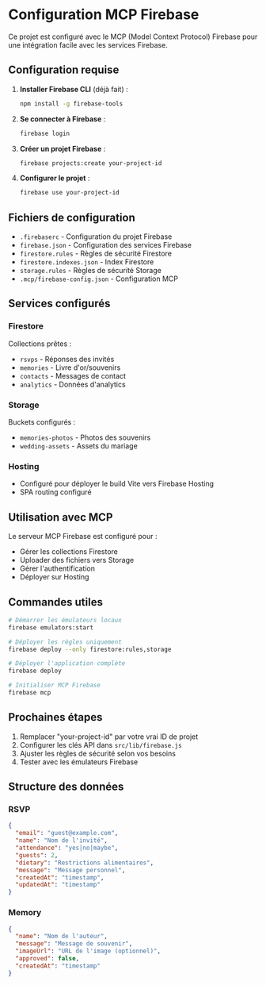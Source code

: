 # Configuration MCP Firebase

Ce projet est configuré avec le MCP (Model Context Protocol) Firebase pour une intégration facile avec les services Firebase.

## Configuration requise

1. **Installer Firebase CLI** (déjà fait) :
   ```bash
   npm install -g firebase-tools
   ```

2. **Se connecter à Firebase** :
   ```bash
   firebase login
   ```

3. **Créer un projet Firebase** :
   ```bash
   firebase projects:create your-project-id
   ```

4. **Configurer le projet** :
   ```bash
   firebase use your-project-id
   ```

## Fichiers de configuration

- `.firebaserc` - Configuration du projet Firebase
- `firebase.json` - Configuration des services Firebase
- `firestore.rules` - Règles de sécurité Firestore
- `firestore.indexes.json` - Index Firestore
- `storage.rules` - Règles de sécurité Storage
- `.mcp/firebase-config.json` - Configuration MCP

## Services configurés

### Firestore
Collections prêtes :
- `rsvps` - Réponses des invités
- `memories` - Livre d'or/souvenirs
- `contacts` - Messages de contact
- `analytics` - Données d'analytics

### Storage
Buckets configurés :
- `memories-photos` - Photos des souvenirs
- `wedding-assets` - Assets du mariage

### Hosting
- Configuré pour déployer le build Vite vers Firebase Hosting
- SPA routing configuré

## Utilisation avec MCP

Le serveur MCP Firebase est configuré pour :
- Gérer les collections Firestore
- Uploader des fichiers vers Storage
- Gérer l'authentification
- Déployer sur Hosting

## Commandes utiles

```bash
# Démarrer les émulateurs locaux
firebase emulators:start

# Déployer les règles uniquement
firebase deploy --only firestore:rules,storage

# Déployer l'application complète
firebase deploy

# Initialiser MCP Firebase
firebase mcp
```

## Prochaines étapes

1. Remplacer "your-project-id" par votre vrai ID de projet
2. Configurer les clés API dans `src/lib/firebase.js`
3. Ajuster les règles de sécurité selon vos besoins
4. Tester avec les émulateurs Firebase

## Structure des données

### RSVP
```json
{
  "email": "guest@example.com",
  "name": "Nom de l'invité",
  "attendance": "yes|no|maybe",
  "guests": 2,
  "dietary": "Restrictions alimentaires",
  "message": "Message personnel",
  "createdAt": "timestamp",
  "updatedAt": "timestamp"
}
```

### Memory
```json
{
  "name": "Nom de l'auteur",
  "message": "Message de souvenir",
  "imageUrl": "URL de l'image (optionnel)",
  "approved": false,
  "createdAt": "timestamp"
}
```